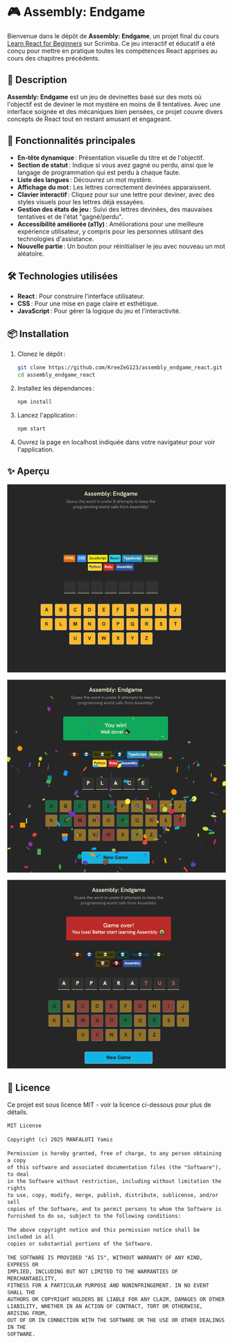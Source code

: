 # 🎮 Assembly: Endgame  

Bienvenue dans le dépôt de **Assembly: Endgame**, un projet final du cours [Learn React for Beginners](https://scrimba.com/learn/learnreact) sur Scrimba. Ce jeu interactif et éducatif a été conçu pour mettre en pratique toutes les compétences React apprises au cours des chapitres précédents.  

## 📜 Description  

**Assembly: Endgame** est un jeu de devinettes basé sur des mots où l'objectif est de deviner le mot mystère en moins de 8 tentatives. Avec une interface soignée et des mécaniques bien pensées, ce projet couvre divers concepts de React tout en restant amusant et engageant.  

## 🚀 Fonctionnalités principales  

- **En-tête dynamique** : Présentation visuelle du titre et de l'objectif.  
- **Section de statut** : Indique si vous avez gagné ou perdu, ainsi que le langage de programmation qui est perdu à chaque faute.  
- **Liste des langues** : Découvrez un mot mystère.  
- **Affichage du mot** : Les lettres correctement devinées apparaissent.  
- **Clavier interactif** : Cliquez pour sur une lettre pour deviner, avec des styles visuels pour les lettres déjà essayées.  
- **Gestion des états de jeu** : Suivi des lettres devinées, des mauvaises tentatives et de l'état "gagné/perdu".  
- **Accessibilité améliorée (a11y)** : Améliorations pour une meilleure expérience utilisateur, y compris pour les personnes utilisant des technologies d'assistance.  
- **Nouvelle partie** : Un bouton pour réinitialiser le jeu avec nouveau un mot aléatoire.  

## 🛠️ Technologies utilisées  

- **React** : Pour construire l'interface utilisateur.  
- **CSS** : Pour une mise en page claire et esthétique.  
- **JavaScript** : Pour gérer la logique du jeu et l'interactivité.  

## 📦 Installation  

1. Clonez le dépôt :  
   ```bash  
   git clone https://github.com/KreeZeG123/assembly_endgame_react.git
   cd assembly_endgame_react
   ```  

2. Installez les dépendances :  
   ```bash  
   npm install  
   ```  

3. Lancez l'application :  
   ```bash  
   npm start  
   ```  

4. Ouvrez la page en localhost indiquée dans votre navigateur pour voir l'application.

## ✨ Aperçu

![Aperçu de Tenzies nouvelle partie](assembly-endgame-new-game.png)

![Aperçu de Tenzies victoire](assembly-endgame-victory.png)

![Aperçu de Tenzies défaite](assembly-endgame-defeate.png)

## 📄 Licence

Ce projet est sous licence MIT - voir la licence ci-dessous pour plus de détails.

```
MIT License

Copyright (c) 2025 MANFALOTI Yamis

Permission is hereby granted, free of charge, to any person obtaining a copy
of this software and associated documentation files (the "Software"), to deal
in the Software without restriction, including without limitation the rights
to use, copy, modify, merge, publish, distribute, sublicense, and/or sell
copies of the Software, and to permit persons to whom the Software is
furnished to do so, subject to the following conditions:

The above copyright notice and this permission notice shall be included in all
copies or substantial portions of the Software.

THE SOFTWARE IS PROVIDED "AS IS", WITHOUT WARRANTY OF ANY KIND, EXPRESS OR
IMPLIED, INCLUDING BUT NOT LIMITED TO THE WARRANTIES OF MERCHANTABILITY,
FITNESS FOR A PARTICULAR PURPOSE AND NONINFRINGEMENT. IN NO EVENT SHALL THE
AUTHORS OR COPYRIGHT HOLDERS BE LIABLE FOR ANY CLAIM, DAMAGES OR OTHER
LIABILITY, WHETHER IN AN ACTION OF CONTRACT, TORT OR OTHERWISE, ARISING FROM,
OUT OF OR IN CONNECTION WITH THE SOFTWARE OR THE USE OR OTHER DEALINGS IN THE
SOFTWARE.
```